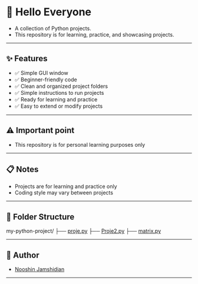 # 🎨 Hello Everyone

- A collection of Python projects.
- This repository is for learning, practice, and showcasing projects.

---

## ✨ Features
- ✅ Simple GUI window  
- ✅ Beginner-friendly code
- ✅ Clean and organized project folders
- ✅ Simple instructions to run projects
- ✅ Ready for learning and practice
- ✅ Easy to extend or modify projects
---

## ⚠️ Important point

- This repository is for personal learning purposes only

---

## 📋 Notes

- Projects are for learning and practice only
- Coding style may vary between projects

---

## 📂 Folder Structure

my-python-project/
├── [proje.py](./proje.py)
├── [Proje2.py](./Proje2.py)
├── [matrix.py](./matrix.py)

---

## 📝 Author

- [Nooshin Jamshidian](https://github.com/nooshidev)

---
